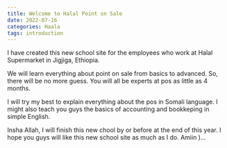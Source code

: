 ```yaml
---
title: Welcome to Halal Point on Sale
date: 2022-07-16
categories: Haala
tags: introduction
---
```


I have created this new school site for the employees who work at Halal Supermarket in Jigjiga, Ethiopia.

We will learn everything about point on sale from basics to advanced. So, there will be no more guess. You will all be experts at pos as little as 4 months.

I will try my best to explain everything about the pos in Somali language. I might also teach you guys the basics of accounting and bookkeping in simple English.

Insha Allah, I will finish this new chool by or before at the end of this year. I hope you guys will like this new school site as much as I do. Amiin )...
